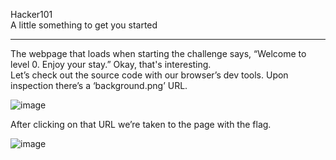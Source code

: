 Hacker101 <br>
A little something to get you started

---
The webpage that loads when starting the challenge says, “Welcome to level 0. Enjoy your stay.” Okay, that's interesting. <br>
Let’s check out the source code with our browser’s dev tools. Upon inspection there’s a ‘background.png’ URL.

![image](https://github.com/xocybersec/Hacker101-Walkthroughs/assets/91302698/b04e2248-7c3d-4016-872f-43c20fe52b5e)

After clicking on that URL we’re taken to the page with the flag.

![image](https://github.com/xocybersec/Hacker101-Walkthroughs/assets/91302698/b59bcbdf-a3c0-4609-9ab8-fd20d1118773)
